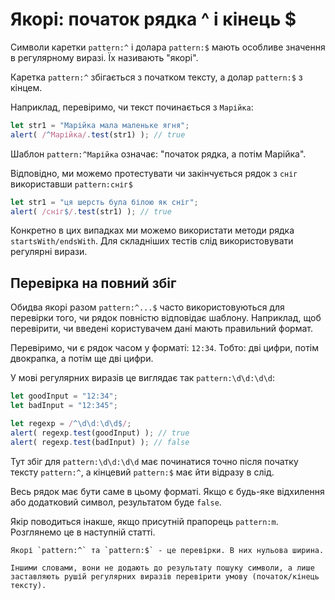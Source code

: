 # Якорі: початок рядка ^ і кінець $

Символи каретки `pattern:^` і долара `pattern:$` мають особливе значення в регулярному виразі. Їх називають "якорі".

Каретка `pattern:^` збігається з початком тексту, а долар `pattern:$` з кінцем.

Наприклад, перевіримо, чи текст починається з `Марійка`:

```js run
let str1 = "Марійка мала маленьке ягня";
alert( /^Марійка/.test(str1) ); // true
```

Шаблон `pattern:^Марійка` означає: "початок рядка, а потім Марійка".

Відповідно, ми можемо протестувати чи закінчується рядок з `сніг` використавши `pattern:сніг$`

```js run
let str1 = "ця шерсть була білою як сніг";
alert( /сніг$/.test(str1) ); // true
```

Конкретно в цих випадках ми можемо використати методи рядка `startsWith/endsWith`. Для складніших тестів слід використовувати регулярні вирази.

## Перевірка на повний збіг

Обидва якорі разом `pattern:^...$` часто використовуються для перевірки того, чи рядок повністю відповідає шаблону. Наприклад, щоб перевірити, чи введені користувачем дані мають правильний формат.

Перевіримо, чи є рядок часом у форматі: `12:34`. Тобто: дві цифри, потім двокрапка, а потім ще дві цифри.

У мові регулярних виразів це виглядає так `pattern:\d\d:\d\d`:

```js run
let goodInput = "12:34";
let badInput = "12:345";

let regexp = /^\d\d:\d\d$/;
alert( regexp.test(goodInput) ); // true
alert( regexp.test(badInput) ); // false
```

Тут збіг для `pattern:\d\d:\d\d` має починатися точно після початку тексту `pattern:^`, а кінцевий `pattern:$` має йти відразу в слід.

Весь рядок має бути саме в цьому форматі. Якщо є будь-яке відхилення або додатковий символ, результатом буде `false`.

Якір поводиться інакше, якщо присутній прапорець `pattern:m`. Розглянемо це в наступній статті.

```smart header="У якорів \"нульова ширина\""
Якорі `pattern:^` та `pattern:$` - це перевірки. В них нульова ширина.

Іншими словами, вони не додають до результату пошуку символи, а лише заставляють рушій регулярних виразів перевірити умову (початок/кінець тексту).
```
